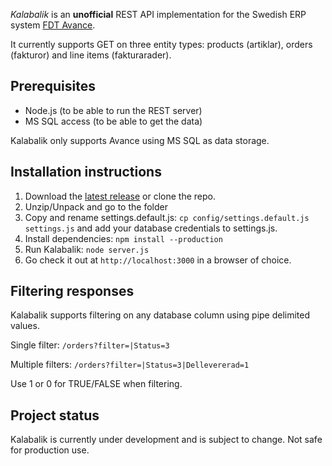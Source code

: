 _Kalabalik_ is an **unofficial** REST API implementation for the Swedish ERP system [FDT Avance](http://fdt.se/affarssystem/).

It currently supports GET on three entity types: products (artiklar), orders (fakturor) and line items (fakturarader).

## Prerequisites

- Node.js (to be able to run the REST server)
- MS SQL access (to be able to get the data)

Kalabalik only supports Avance using MS SQL as data storage.

## Installation instructions

1. Download the [latest release](https://github.com/olssongerthel/Kalabalik/releases) or clone the repo.
2. Unzip/Unpack and go to the folder
3. Copy and rename settings.default.js: `cp config/settings.default.js settings.js` and add your database credentials to settings.js.
4. Install dependencies: `npm install --production`
5. Run Kalabalik: `node server.js`
6. Go check it out at `http://localhost:3000` in a browser of choice.

## Filtering responses
Kalabalik supports filtering on any database column using pipe delimited values.

Single filter:
`/orders?filter=|Status=3`

Multiple filters:
`/orders?filter=|Status=3|Dellevererad=1`

Use 1 or 0 for TRUE/FALSE when filtering.

## Project status

Kalabalik is currently under development and is subject to change. Not safe for production use.
